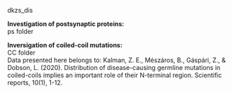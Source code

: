 dkzs_dis
 
**Investigation of postsynaptic proteins:**<br />
ps folder<br />

**Inversigation of coiled-coil mutations:**<br />
CC folder<br />
Data presented here belongs to: Kalman, Z. E., Mészáros, B., Gáspári, Z., & Dobson, L. (2020). Distribution of disease-causing germline mutations in coiled-coils implies an important role of their N-terminal region. Scientific reports, 10(1), 1-12.<br />
